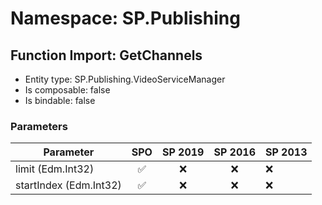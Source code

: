 # Namespace: SP.Publishing

## Function Import: GetChannels

- Entity type: SP.Publishing.VideoServiceManager
- Is composable: false
- Is bindable: false

### Parameters

Parameter | SPO | SP 2019 | SP 2016 | SP 2013
----------|:---:|:-------:|:-------:|:-------
limit (Edm.Int32) | ✅ | ❌ | ❌ | ❌
startIndex (Edm.Int32) | ✅ | ❌ | ❌ | ❌